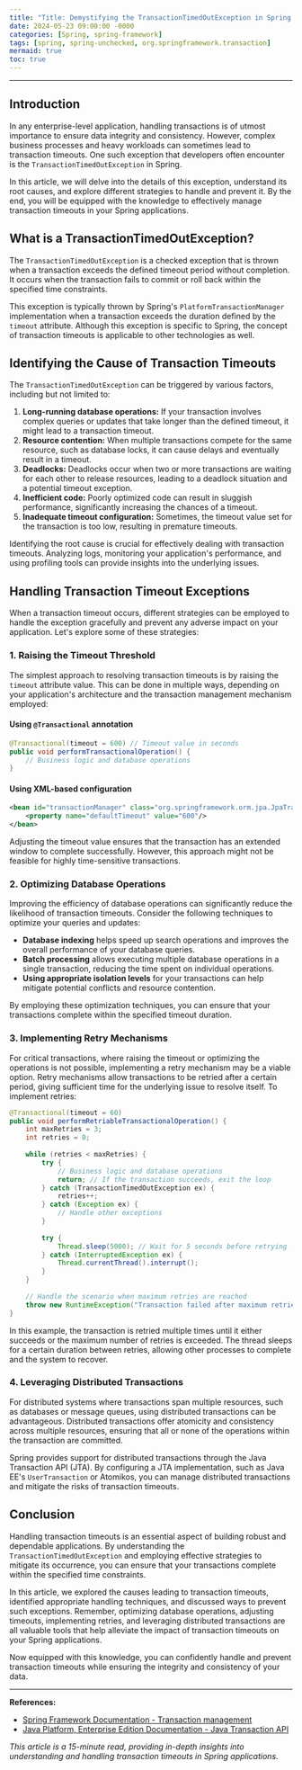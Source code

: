 ```yaml
---
title: "Title: Demystifying the TransactionTimedOutException in Spring: A Deep Dive into Handling Transaction Timeouts"
date: 2024-05-23 09:00:00 -0000
categories: [Spring, spring-framework]
tags: [spring, spring-unchecked, org.springframework.transaction]
mermaid: true
toc: true
---
```



---

## Introduction

In any enterprise-level application, handling transactions is of utmost importance to ensure data integrity and consistency. However, complex business processes and heavy workloads can sometimes lead to transaction timeouts. One such exception that developers often encounter is the `TransactionTimedOutException` in Spring.

In this article, we will delve into the details of this exception, understand its root causes, and explore different strategies to handle and prevent it. By the end, you will be equipped with the knowledge to effectively manage transaction timeouts in your Spring applications.

## What is a TransactionTimedOutException?

The `TransactionTimedOutException` is a checked exception that is thrown when a transaction exceeds the defined timeout period without completion. It occurs when the transaction fails to commit or roll back within the specified time constraints.

This exception is typically thrown by Spring's `PlatformTransactionManager` implementation when a transaction exceeds the duration defined by the `timeout` attribute. Although this exception is specific to Spring, the concept of transaction timeouts is applicable to other technologies as well.

## Identifying the Cause of Transaction Timeouts

The `TransactionTimedOutException` can be triggered by various factors, including but not limited to:

1. **Long-running database operations:** If your transaction involves complex queries or updates that take longer than the defined timeout, it might lead to a transaction timeout.
2. **Resource contention:** When multiple transactions compete for the same resource, such as database locks, it can cause delays and eventually result in a timeout.
3. **Deadlocks:** Deadlocks occur when two or more transactions are waiting for each other to release resources, leading to a deadlock situation and a potential timeout exception.
4. **Inefficient code:** Poorly optimized code can result in sluggish performance, significantly increasing the chances of a timeout.
5. **Inadequate timeout configuration:** Sometimes, the timeout value set for the transaction is too low, resulting in premature timeouts.

Identifying the root cause is crucial for effectively dealing with transaction timeouts. Analyzing logs, monitoring your application's performance, and using profiling tools can provide insights into the underlying issues.

## Handling Transaction Timeout Exceptions

When a transaction timeout occurs, different strategies can be employed to handle the exception gracefully and prevent any adverse impact on your application. Let's explore some of these strategies:

### 1. Raising the Timeout Threshold

The simplest approach to resolving transaction timeouts is by raising the `timeout` attribute value. This can be done in multiple ways, depending on your application's architecture and the transaction management mechanism employed:

#### Using `@Transactional` annotation

```java
@Transactional(timeout = 600) // Timeout value in seconds
public void performTransactionalOperation() {
    // Business logic and database operations
}
```

#### Using XML-based configuration

```xml
<bean id="transactionManager" class="org.springframework.orm.jpa.JpaTransactionManager">
    <property name="defaultTimeout" value="600"/>
</bean>
```

Adjusting the timeout value ensures that the transaction has an extended window to complete successfully. However, this approach might not be feasible for highly time-sensitive transactions.

### 2. Optimizing Database Operations

Improving the efficiency of database operations can significantly reduce the likelihood of transaction timeouts. Consider the following techniques to optimize your queries and updates:

- **Database indexing** helps speed up search operations and improves the overall performance of your database queries.
- **Batch processing** allows executing multiple database operations in a single transaction, reducing the time spent on individual operations.
- **Using appropriate isolation levels** for your transactions can help mitigate potential conflicts and resource contention.

By employing these optimization techniques, you can ensure that your transactions complete within the specified timeout duration.

### 3. Implementing Retry Mechanisms

For critical transactions, where raising the timeout or optimizing the operations is not possible, implementing a retry mechanism may be a viable option. Retry mechanisms allow transactions to be retried after a certain period, giving sufficient time for the underlying issue to resolve itself. To implement retries:

```java
@Transactional(timeout = 60)
public void performRetriableTransactionalOperation() {
    int maxRetries = 3;
    int retries = 0;
    
    while (retries < maxRetries) {
        try {
            // Business logic and database operations
            return; // If the transaction succeeds, exit the loop
        } catch (TransactionTimedOutException ex) {
            retries++;
        } catch (Exception ex) {
            // Handle other exceptions
        }
        
        try {
            Thread.sleep(5000); // Wait for 5 seconds before retrying
        } catch (InterruptedException ex) {
            Thread.currentThread().interrupt();
        }
    }
    
    // Handle the scenario when maximum retries are reached
    throw new RuntimeException("Transaction failed after maximum retries.");
}
```

In this example, the transaction is retried multiple times until it either succeeds or the maximum number of retries is exceeded. The thread sleeps for a certain duration between retries, allowing other processes to complete and the system to recover.

### 4. Leveraging Distributed Transactions

For distributed systems where transactions span multiple resources, such as databases or message queues, using distributed transactions can be advantageous. Distributed transactions offer atomicity and consistency across multiple resources, ensuring that all or none of the operations within the transaction are committed.

Spring provides support for distributed transactions through the Java Transaction API (JTA). By configuring a JTA implementation, such as Java EE's `UserTransaction` or Atomikos, you can manage distributed transactions and mitigate the risks of transaction timeouts.

## Conclusion

Handling transaction timeouts is an essential aspect of building robust and dependable applications. By understanding the `TransactionTimedOutException` and employing effective strategies to mitigate its occurrence, you can ensure that your transactions complete within the specified time constraints.

In this article, we explored the causes leading to transaction timeouts, identified appropriate handling techniques, and discussed ways to prevent such exceptions. Remember, optimizing database operations, adjusting timeouts, implementing retries, and leveraging distributed transactions are all valuable tools that help alleviate the impact of transaction timeouts on your Spring applications.

Now equipped with this knowledge, you can confidently handle and prevent transaction timeouts while ensuring the integrity and consistency of your data.

---

**References:**

- [Spring Framework Documentation - Transaction management](https://docs.spring.io/spring-framework/docs/current/reference/html/data-access.html#transaction)
- [Java Platform, Enterprise Edition Documentation - Java Transaction API](https://docs.oracle.com/javaee/7/tutorial/jta.htm)

*This article is a 15-minute read, providing in-depth insights into understanding and handling transaction timeouts in Spring applications.*